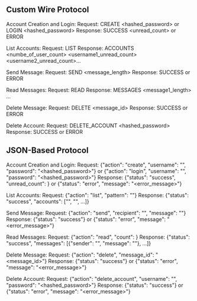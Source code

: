 ## Custom Wire Protocol

Account Creation and Login:
Request: CREATE <username> <hashed_password> or LOGIN <username> <hashed_password>
Response: SUCCESS <unread_count> or ERROR <message>

List Accounts:
Request: LIST <pattern>
Response: ACCOUNTS <numbe_of_user_count> <username1> <username1_unread_count> <username2> <username2_unread_count>...

Send Message:
Request: SEND <recipient> <message_length> <message>
Response: SUCCESS or ERROR <message>

Read Messages:
Request: READ <count>
Response: MESSAGES <count> <sender1> <message1_length> <message1> ...

Delete Message:
Request: DELETE <message_id>
Response: SUCCESS or ERROR <message>

Delete Account:
Request: DELETE_ACCOUNT <username> <hashed_password>
Response: SUCCESS or ERROR <message>

## JSON-Based Protocol

Account Creation and Login:
Request: {"action": "create", "username": "<username>", "password": "<hashed_password>"} or {"action": "login", "username": "<username>", "password": "<hashed_password>"}
Response: {"status": "success", "unread_count": <count>} or {"status": "error", "message": "<error_message>"}

List Accounts:
Request: {"action": "list", "pattern": "<pattern>"}
Response: {"status": "success", "accounts": ["<username1>", "<username2>", ...]}

Send Message:
Request: {"action": "send", "recipient": "<recipient>", "message": "<message>"}
Response: {"status": "success"} or {"status": "error", "message": "<error_message>"}

Read Messages:
Request: {"action": "read", "count": <count>}
Response: {"status": "success", "messages": [{"sender": "<sender1>", "message": "<message1>"}, ...]}

Delete Message:
Request: {"action": "delete", "message_id": "<message_id>"}
Response: {"status": "success"} or {"status": "error", "message": "<error_message>"}

Delete Account:
Request: {"action": "delete_account", "username": "<username>", "password": "<hashed_password>"}
Response: {"status": "success"} or {"status": "error", "message": "<error_message>"}
